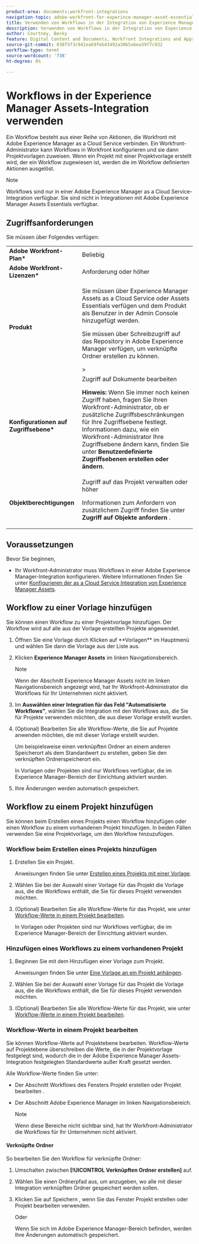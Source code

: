 ```yaml
---
product-area: documents;workfront-integrations
navigation-topic: adobe-workfront-for-experince-manager-asset-essentials
title: Verwenden von Workflows in der Integration von Experience Manager Assets Essentials
description: Verwenden von Workflows in der Integration von Experience Manager Assets Essentials
author: Courtney, Becky
feature: Digital Content and Documents, Workfront Integrations and Apps
source-git-commit: 038f5f3c941ea69feb43492a30b5abea39f7c932
workflow-type: tm+mt
source-wordcount: '738'
ht-degree: 0%

---
```


# Workflows in der Experience Manager Assets-Integration verwenden

Ein Workflow besteht aus einer Reihe von Aktionen, die Workfront mit Adobe Experience Manager as a Cloud Service verbinden. Ein Workfront-Administrator kann Workflows in Workfront konfigurieren und sie dann Projektvorlagen zuweisen. Wenn ein Projekt mit einer Projektvorlage erstellt wird, der ein Workflow zugewiesen ist, werden die im Workflow definierten Aktionen ausgelöst.

>[!NOTE]
>
>Workflows sind nur in einer Adobe Experience Manager as a Cloud Service-Integration verfügbar. Sie sind nicht in Integrationen mit Adobe Experience Manager Assets Essentials verfügbar.


## Zugriffsanforderungen

Sie müssen über Folgendes verfügen:

<table>
  <tr>
   <td><strong>Adobe Workfront-Plan*</strong>
   </td>
   <td>Beliebig
   </td>
  </tr>
  <tr>
   <td><strong>Adobe Workfront-Lizenzen*</strong>
   </td>
   <td>Anforderung oder höher
   </td>
  </tr>
  <tr>
   <td><strong>Produkt</strong>
   </td>
   <td><p>Sie müssen über Experience Manager Assets as a Cloud Service oder Assets Essentials verfügen und dem Produkt als Benutzer in der Admin Console hinzugefügt werden.</p><p>Sie müssen über Schreibzugriff auf das Repository in Adobe Experience Manager verfügen, um verknüpfte Ordner erstellen zu können.</p>&gt;
   </td>
  </tr>
  <tr>
   <td><strong>Konfigurationen auf Zugriffsebene*</strong>
   </td>
   <td>Zugriff auf Dokumente bearbeiten
<p>
<strong>Hinweis: </strong>Wenn Sie immer noch keinen Zugriff haben, fragen Sie Ihren Workfront-Administrator, ob er zusätzliche Zugriffsbeschränkungen für Ihre Zugriffsebene festlegt. Informationen dazu, wie ein Workfront-Administrator Ihre Zugriffsebene ändern kann, finden Sie unter <strong>Benutzerdefinierte Zugriffsebenen erstellen oder ändern</strong>.
   </td>
  </tr>
  <tr>
   <td><strong>Objektberechtigungen</strong>
   </td>
   <td>Zugriff auf das Projekt verwalten oder höher 
<p>
Informationen zum Anfordern von zusätzlichem Zugriff finden Sie unter <strong>Zugriff auf Objekte anfordern </strong>.
   </td>
  </tr>
</table>

## Voraussetzungen

Bevor Sie beginnen,

* Ihr Workfront-Administrator muss Workflows in einer Adobe Experience Manager-Integration konfigurieren. Weitere Informationen finden Sie unter [Konfigurieren der as a Cloud Service Integration von Experience Manager Assets](../../administration-and-setup/configure-integrations/configure-aacs-integration.md#set-up-workflows-optional).

## Workflow zu einer Vorlage hinzufügen

Sie können einen Workflow zu einer Projektvorlage hinzufügen. Der Workflow wird auf alle aus der Vorlage erstellten Projekte angewendet.

1. <!-- main menu snippet??--> Öffnen Sie eine Vorlage durch Klicken auf **Vorlagen** im Hauptmenü und wählen Sie dann die Vorlage aus der Liste aus.
1. Klicken **Experience Manager Assets** im linken Navigationsbereich.

   >[!NOTE]
   >
   >Wenn der Abschnitt Experience Manager Assets nicht im linken Navigationsbereich angezeigt wird, hat Ihr Workfront-Administrator die Workflows für Ihr Unternehmen nicht aktiviert. <!--Is this right?-->

1. Im **Auswählen einer Integration für das Feld &quot;Automatisierte Workflows&quot;**, wählen Sie die Integration mit den Workflows aus, die Sie für Projekte verwenden möchten, die aus dieser Vorlage erstellt wurden.
1. (Optional) Bearbeiten Sie alle Workflow-Werte, die Sie auf Projekte anwenden möchten, die mit dieser Vorlage erstellt wurden.

   Um beispielsweise einen verknüpften Ordner an einem anderen Speicherort als dem Standardwert zu erstellen, geben Sie den verknüpften Ordnerspeicherort ein.

   In Vorlagen oder Projekten sind nur Workflows verfügbar, die im Experience Manager-Bereich der Einrichtung aktiviert wurden.

1. Ihre Änderungen werden automatisch gespeichert. <!-- do they though??-->

## Workflow zu einem Projekt hinzufügen

Sie können beim Erstellen eines Projekts einen Workflow hinzufügen oder einen Workflow zu einem vorhandenen Projekt hinzufügen. In beiden Fällen verwenden Sie eine Projektvorlage, um den Workflow hinzuzufügen.

### Workflow beim Erstellen eines Projekts hinzufügen

1. Erstellen Sie ein Projekt.

   Anweisungen finden Sie unter [Erstellen eines Projekts mit einer Vorlage](/help/quicksilver/manage-work/projects/create-projects/create-project-from-template.md).

1. Wählen Sie bei der Auswahl einer Vorlage für das Projekt die Vorlage aus, die die Workflows enthält, die Sie für dieses Projekt verwenden möchten.
1. (Optional) Bearbeiten Sie alle Workflow-Werte für das Projekt, wie unter [Workflow-Werte in einem Projekt bearbeiten](#edit-workflow-values-in-a-project).

   In Vorlagen oder Projekten sind nur Workflows verfügbar, die im Experience Manager-Bereich der Einrichtung aktiviert wurden.


### Hinzufügen eines Workflows zu einem vorhandenen Projekt

1. Beginnen Sie mit dem Hinzufügen einer Vorlage zum Projekt.

   Anweisungen finden Sie unter [Eine Vorlage an ein Projekt anhängen](/help/quicksilver/manage-work/projects/create-and-manage-templates/attach-template-to-project.md).

1. Wählen Sie bei der Auswahl einer Vorlage für das Projekt die Vorlage aus, die die Workflows enthält, die Sie für dieses Projekt verwenden möchten.
1. (Optional) Bearbeiten Sie alle Workflow-Werte für das Projekt, wie unter [Workflow-Werte in einem Projekt bearbeiten](#edit-workflow-values-in-a-project).

### Workflow-Werte in einem Projekt bearbeiten

Sie können Workflow-Werte auf Projektebene bearbeiten. Workflow-Werte auf Projektebene überschreiben die Werte, die in der Projektvorlage festgelegt sind, wodurch die in der Adobe Experience Manager Assets-Integration festgelegten Standardwerte außer Kraft gesetzt werden.

Alle Workflow-Werte finden Sie unter:

* Der Abschnitt Workflows des Fensters Projekt erstellen oder Projekt bearbeiten .
* Der Abschnitt Adobe Experience Manager im linken Navigationsbereich.


   >[!NOTE]
   >
   >Wenn diese Bereiche nicht sichtbar sind, hat Ihr Workfront-Administrator die Workflows für Ihr Unternehmen nicht aktiviert.

#### Verknüpfte Ordner

So bearbeiten Sie den Workflow für verknüpfte Ordner:

1. Umschalten zwischen **[!UICONTROL Verknüpften Ordner erstellen]** auf.
1. Wählen Sie einen Ordnerpfad aus, um anzugeben, wo alle mit dieser Integration verknüpften Ordner gespeichert werden sollen.
1. Klicken Sie auf Speichern , wenn Sie das Fenster Projekt erstellen oder Projekt bearbeiten verwenden.

   Oder

   Wenn Sie sich im Adobe Experience Manager-Bereich befinden, werden Ihre Änderungen automatisch gespeichert. <!--Do they though?-->

